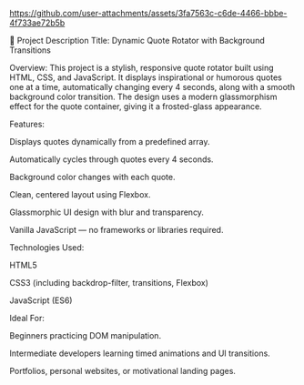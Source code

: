 https://github.com/user-attachments/assets/3fa7563c-c6de-4466-bbbe-4f733ae72b5b


 📝 Project Description Title: Dynamic Quote Rotator with Background Transitions

Overview: This project is a stylish, responsive quote rotator built using HTML, CSS, and JavaScript. It displays inspirational or humorous quotes one at a time, automatically changing every 4 seconds, along with a smooth background color transition. The design uses a modern glassmorphism effect for the quote container, giving it a frosted-glass appearance.

Features:

Displays quotes dynamically from a predefined array.

Automatically cycles through quotes every 4 seconds.

Background color changes with each quote.

Clean, centered layout using Flexbox.

Glassmorphic UI design with blur and transparency.

Vanilla JavaScript — no frameworks or libraries required.

Technologies Used:

HTML5

CSS3 (including backdrop-filter, transitions, Flexbox)

JavaScript (ES6)

Ideal For:

Beginners practicing DOM manipulation.

Intermediate developers learning timed animations and UI transitions.

Portfolios, personal websites, or motivational landing pages.
